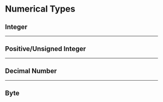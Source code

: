 # Numerical Types

## Integer

___

## Positive/Unsigned Integer

___

## Decimal Number

___

## Byte
